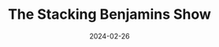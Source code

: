 ---
title: The Stacking Benjamins Show
type: Podcast
image: ./images/stacking-benjamins.webp
link: https://www.stackingbenjamins.com/
date: 2024-02-26
tags: ["Personal Finance"]
---